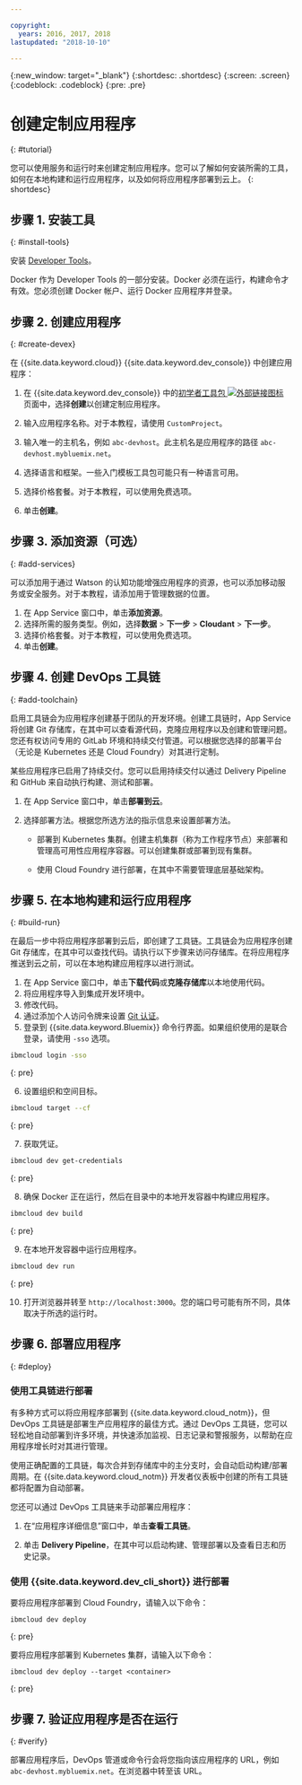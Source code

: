 ```yaml
---

copyright:
  years: 2016, 2017, 2018
lastupdated: "2018-10-10"

---
```


{:new_window: target="_blank"}
{:shortdesc: .shortdesc}
{:screen: .screen}
{:codeblock: .codeblock}
{:pre: .pre}

# 创建定制应用程序
{: #tutorial}

您可以使用服务和运行时来创建定制应用程序。您可以了解如何安装所需的工具，如何在本地构建和运行应用程序，以及如何将应用程序部署到云上。
{: shortdesc}

## 步骤 1. 安装工具
{: #install-tools}

安装 [Developer Tools](/docs/cli/index.html)。

Docker 作为 Developer Tools 的一部分安装。Docker 必须在运行，构建命令才有效。您必须创建 Docker 帐户、运行 Docker 应用程序并登录。

## 步骤 2. 创建应用程序
{: #create-devex}

在 {{site.data.keyword.cloud}} {{site.data.keyword.dev_console}} 中创建应用程序：

1. 在 {{site.data.keyword.dev_console}} 中的[初学者工具包 ![外部链接图标](../../icons/launch-glyph.svg "外部链接图标")](https://console.ng.bluemix.net/developer/appservice/starter-kits/) 页面中，选择**创建**以创建定制应用程序。

2. 输入应用程序名称。对于本教程，请使用 `CustomProject`。
3. 输入唯一的主机名，例如 `abc-devhost`。此主机名是应用程序的路径 `abc-devhost.mybluemix.net`。
4. 选择语言和框架。一些入门模板工具包可能只有一种语言可用。
5. 选择价格套餐。对于本教程，可以使用免费选项。
6. 单击**创建**。

## 步骤 3. 添加资源（可选）
{: #add-services}

可以添加用于通过 Watson 的认知功能增强应用程序的资源，也可以添加移动服务或安全服务。对于本教程，请添加用于管理数据的位置。

1. 在 App Service 窗口中，单击**添加资源**。
2. 选择所需的服务类型。例如，选择**数据** > **下一步** > **Cloudant** > **下一步**。
3. 选择价格套餐。对于本教程，可以使用免费选项。
4. 单击**创建**。

## 步骤 4. 创建 DevOps 工具链
{: #add-toolchain}

启用工具链会为应用程序创建基于团队的开发环境。创建工具链时，App Service 将创建 Git 存储库，在其中可以查看源代码，克隆应用程序以及创建和管理问题。您还有权访问专用的 GitLab 环境和持续交付管道。可以根据您选择的部署平台（无论是 Kubernetes 还是 Cloud Foundry）对其进行定制。

某些应用程序已启用了持续交付。您可以启用持续交付以通过 Delivery Pipeline 和 GitHub 来自动执行构建、测试和部署。

1. 在 App Service 窗口中，单击**部署到云**。
2. 选择部署方法。根据您所选方法的指示信息来设置部署方法。

    * 部署到 Kubernetes 集群。创建主机集群（称为工作程序节点）来部署和管理高可用性应用程序容器。可以创建集群或部署到现有集群。

    * 使用 Cloud Foundry 进行部署，在其中不需要管理底层基础架构。

## 步骤 5. 在本地构建和运行应用程序
{: #build-run}

在最后一步中将应用程序部署到云后，即创建了工具链。工具链会为应用程序创建 Git 存储库，在其中可以查找代码。请执行以下步骤来访问存储库。在将应用程序推送到云之前，可以在本地构建应用程序以进行测试。

1. 在 App Service 窗口中，单击**下载代码**或**克隆存储库**以本地使用代码。
2. 将应用程序导入到集成开发环境中。
3. 修改代码。
4. 通过添加个人访问令牌来设置 [Git 认证](/docs/services/ContinuousDelivery/git_working.html#git_authentication)。
5. 登录到 {{site.data.keyword.Bluemix}} 命令行界面。如果组织使用的是联合登录，请使用 `-sso` 选项。

  ```bash
  ibmcloud login -sso
  ```
  {: pre}

6. 设置组织和空间目标。

  ```bash
  ibmcloud target --cf
  ```
  {: pre}

7.  获取凭证。

  ```bash
  ibmcloud dev get-credentials
  ```
  {: pre}

8. 确保 Docker 正在运行，然后在目录中的本地开发容器中构建应用程序。

  ```bash
  ibmcloud dev build
  ```
  {: pre}

9. 在本地开发容器中运行应用程序。

  ```bash
  ibmcloud dev run
  ```
  {: pre}

10.  打开浏览器并转至 `http://localhost:3000`。您的端口号可能有所不同，具体取决于所选的运行时。

## 步骤 6. 部署应用程序
{: #deploy}

### 使用工具链进行部署

有多种方式可以将应用程序部署到 {{site.data.keyword.cloud_notm}}，但 DevOps 工具链是部署生产应用程序的最佳方式。通过 DevOps 工具链，您可以轻松地自动部署到许多环境，并快速添加监视、日志记录和警报服务，以帮助在应用程序增长时对其进行管理。

使用正确配置的工具链，每次合并到存储库中的主分支时，会自动启动构建/部署周期。在 {{site.data.keyword.cloud_notm}} 开发者仪表板中创建的所有工具链都将配置为自动部署。


您还可以通过 DevOps 工具链来手动部署应用程序：

1. 在“应用程序详细信息”窗口中，单击**查看工具链**。

2. 单击 **Delivery Pipeline**，在其中可以启动构建、管理部署以及查看日志和历史记录。

### 使用 {{site.data.keyword.dev_cli_short}} 进行部署

要将应用程序部署到 Cloud Foundry，请输入以下命令：

```
ibmcloud dev deploy
```
{: pre}

要将应用程序部署到 Kubernetes 集群，请输入以下命令：

```
ibmcloud dev deploy --target <container>
```
{: pre}

## 步骤 7. 验证应用程序是否在运行
{: #verify}

部署应用程序后，DevOps 管道或命令行会将您指向该应用程序的 URL，例如 `abc-devhost.mybluemix.net`。在浏览器中转至该 URL。
